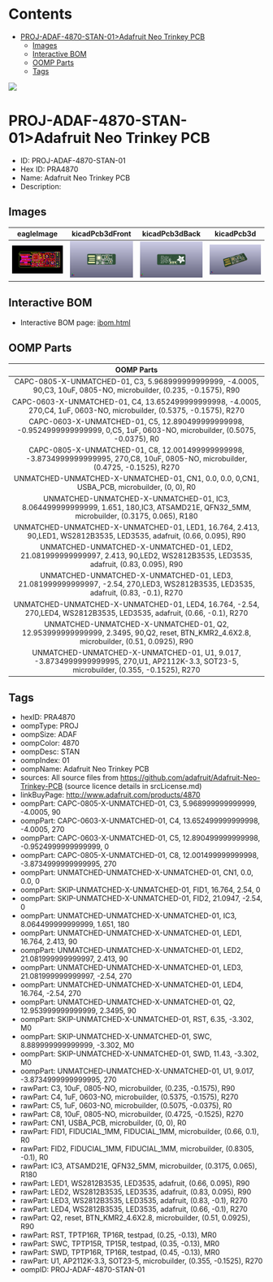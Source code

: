 



Contents
========

* [PROJ-ADAF-4870-STAN-01>Adafruit Neo Trinkey PCB](#proj-adaf-4870-stan-01adafruit-neo-trinkey-pcb)
	* [Images](#images)
	* [Interactive BOM](#interactive-bom)
	* [OOMP Parts](#oomp-parts)
	* [Tags](#tags)
  
![][im]
# PROJ-ADAF-4870-STAN-01>Adafruit Neo Trinkey PCB

- ID: PROJ-ADAF-4870-STAN-01
- Hex ID: PRA4870
- Name: Adafruit Neo Trinkey PCB
- Description: 

## Images
  
  

|eagleImage|kicadPcb3dFront|kicadPcb3dBack|kicadPcb3d|
| :---: | :---: | :---: | :---: |
|[![eagleImage](eagleImage_140.png)](eagleImage_600.png)|[![kicadPcb3dFront](kicadPcb3dFront_140.png)](kicadPcb3dFront_600.png)|[![kicadPcb3dBack](kicadPcb3dBack_140.png)](kicadPcb3dBack_600.png)|[![kicadPcb3d](kicadPcb3d_140.png)](kicadPcb3d_600.png)|

## Interactive BOM

- Interactive BOM page: [ibom.html](kicad/bom/ibom.html)

## OOMP Parts
  

|OOMP Parts|
| :---: |
|CAPC-0805-X-UNMATCHED-01, C3, 5.968999999999999, -4.0005, 90,C3, 10uF, 0805-NO, microbuilder, (0.235, -0.1575), R90|
|CAPC-0603-X-UNMATCHED-01, C4, 13.652499999999998, -4.0005, 270,C4, 1uF, 0603-NO, microbuilder, (0.5375, -0.1575), R270|
|CAPC-0603-X-UNMATCHED-01, C5, 12.890499999999998, -0.9524999999999999, 0,C5, 1uF, 0603-NO, microbuilder, (0.5075, -0.0375), R0|
|CAPC-0805-X-UNMATCHED-01, C8, 12.001499999999998, -3.8734999999999995, 270,C8, 10uF, 0805-NO, microbuilder, (0.4725, -0.1525), R270|
|UNMATCHED-UNMATCHED-X-UNMATCHED-01, CN1, 0.0, 0.0, 0,CN1, USBA_PCB, microbuilder, (0, 0), R0|
|UNMATCHED-UNMATCHED-X-UNMATCHED-01, IC3, 8.064499999999999, 1.651, 180,IC3, ATSAMD21E, QFN32_5MM, microbuilder, (0.3175, 0.065), R180|
|UNMATCHED-UNMATCHED-X-UNMATCHED-01, LED1, 16.764, 2.413, 90,LED1, WS2812B3535, LED3535, adafruit, (0.66, 0.095), R90|
|UNMATCHED-UNMATCHED-X-UNMATCHED-01, LED2, 21.081999999999997, 2.413, 90,LED2, WS2812B3535, LED3535, adafruit, (0.83, 0.095), R90|
|UNMATCHED-UNMATCHED-X-UNMATCHED-01, LED3, 21.081999999999997, -2.54, 270,LED3, WS2812B3535, LED3535, adafruit, (0.83, -0.1), R270|
|UNMATCHED-UNMATCHED-X-UNMATCHED-01, LED4, 16.764, -2.54, 270,LED4, WS2812B3535, LED3535, adafruit, (0.66, -0.1), R270|
|UNMATCHED-UNMATCHED-X-UNMATCHED-01, Q2, 12.953999999999999, 2.3495, 90,Q2, reset, BTN_KMR2_4.6X2.8, microbuilder, (0.51, 0.0925), R90|
|UNMATCHED-UNMATCHED-X-UNMATCHED-01, U1, 9.017, -3.8734999999999995, 270,U1, AP2112K-3.3, SOT23-5, microbuilder, (0.355, -0.1525), R270|

## Tags

- hexID: PRA4870
- oompType: PROJ
- oompSize: ADAF
- oompColor: 4870
- oompDesc: STAN
- oompIndex: 01
- oompName: Adafruit Neo Trinkey PCB
- sources: All source files from https://github.com/adafruit/Adafruit-Neo-Trinkey-PCB (source licence details in srcLicense.md)
- linkBuyPage: http://www.adafruit.com/products/4870
- oompPart: CAPC-0805-X-UNMATCHED-01, C3, 5.968999999999999, -4.0005, 90
- oompPart: CAPC-0603-X-UNMATCHED-01, C4, 13.652499999999998, -4.0005, 270
- oompPart: CAPC-0603-X-UNMATCHED-01, C5, 12.890499999999998, -0.9524999999999999, 0
- oompPart: CAPC-0805-X-UNMATCHED-01, C8, 12.001499999999998, -3.8734999999999995, 270
- oompPart: UNMATCHED-UNMATCHED-X-UNMATCHED-01, CN1, 0.0, 0.0, 0
- oompPart: SKIP-UNMATCHED-X-UNMATCHED-01, FID1, 16.764, 2.54, 0
- oompPart: SKIP-UNMATCHED-X-UNMATCHED-01, FID2, 21.0947, -2.54, 0
- oompPart: UNMATCHED-UNMATCHED-X-UNMATCHED-01, IC3, 8.064499999999999, 1.651, 180
- oompPart: UNMATCHED-UNMATCHED-X-UNMATCHED-01, LED1, 16.764, 2.413, 90
- oompPart: UNMATCHED-UNMATCHED-X-UNMATCHED-01, LED2, 21.081999999999997, 2.413, 90
- oompPart: UNMATCHED-UNMATCHED-X-UNMATCHED-01, LED3, 21.081999999999997, -2.54, 270
- oompPart: UNMATCHED-UNMATCHED-X-UNMATCHED-01, LED4, 16.764, -2.54, 270
- oompPart: UNMATCHED-UNMATCHED-X-UNMATCHED-01, Q2, 12.953999999999999, 2.3495, 90
- oompPart: SKIP-UNMATCHED-X-UNMATCHED-01, RST, 6.35, -3.302, M0
- oompPart: SKIP-UNMATCHED-X-UNMATCHED-01, SWC, 8.889999999999999, -3.302, M0
- oompPart: SKIP-UNMATCHED-X-UNMATCHED-01, SWD, 11.43, -3.302, M0
- oompPart: UNMATCHED-UNMATCHED-X-UNMATCHED-01, U1, 9.017, -3.8734999999999995, 270
- rawPart: C3, 10uF, 0805-NO, microbuilder, (0.235, -0.1575), R90
- rawPart: C4, 1uF, 0603-NO, microbuilder, (0.5375, -0.1575), R270
- rawPart: C5, 1uF, 0603-NO, microbuilder, (0.5075, -0.0375), R0
- rawPart: C8, 10uF, 0805-NO, microbuilder, (0.4725, -0.1525), R270
- rawPart: CN1, USBA_PCB, microbuilder, (0, 0), R0
- rawPart: FID1, FIDUCIAL_1MM, FIDUCIAL_1MM, microbuilder, (0.66, 0.1), R0
- rawPart: FID2, FIDUCIAL_1MM, FIDUCIAL_1MM, microbuilder, (0.8305, -0.1), R0
- rawPart: IC3, ATSAMD21E, QFN32_5MM, microbuilder, (0.3175, 0.065), R180
- rawPart: LED1, WS2812B3535, LED3535, adafruit, (0.66, 0.095), R90
- rawPart: LED2, WS2812B3535, LED3535, adafruit, (0.83, 0.095), R90
- rawPart: LED3, WS2812B3535, LED3535, adafruit, (0.83, -0.1), R270
- rawPart: LED4, WS2812B3535, LED3535, adafruit, (0.66, -0.1), R270
- rawPart: Q2, reset, BTN_KMR2_4.6X2.8, microbuilder, (0.51, 0.0925), R90
- rawPart: RST, TPTP16R, TP16R, testpad, (0.25, -0.13), MR0
- rawPart: SWC, TPTP15R, TP15R, testpad, (0.35, -0.13), MR0
- rawPart: SWD, TPTP16R, TP16R, testpad, (0.45, -0.13), MR0
- rawPart: U1, AP2112K-3.3, SOT23-5, microbuilder, (0.355, -0.1525), R270
- oompID: PROJ-ADAF-4870-STAN-01



[im]: kicadPcb3d_450.png
